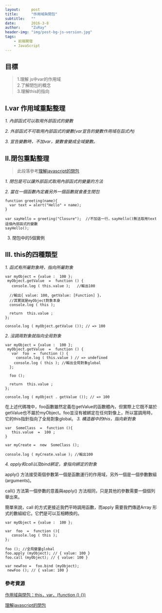 ```yaml
---
layout:     post
title:      "作用域與閉包"
subtitle:   ""
date:       2016-3-8
author:     "ZuRay"
header-img: "img/post-bg-js-version.jpg"
tags:
    - 前端開發
    - JavaScript
---
```


## 目標

> 1.理解 js中var的作用域  
2.了解閉包的概念  
3.理解this的指向  



## I.var 作用域重點整理

*1.  內部函式可以取用外部函式的變數*

*2.  外部函式不可取用內部函式的變數(var宣告的變數作用域在函式內)*

*3.  宣告變數時，不加var，變數會變成全域變數。*


## II.閉包重點整理

>此段落參考[理解javascript的閉包](http://coolshell.cn/articles/6731.html)


*1.  閉包是可以讓外部函式取用內部函式的變量的方法*

*2.  當在一個函數內定義另外一個函數就會產生閉包*

```
function greeting(name){
  var text = alert("Hello" + name);
}

var sayHello = greeting("Closure");  //不加這一行，sayHello()無法取用text這個內部函式的變數
sayHello();
```

3. 閉包中的5個實例



## III. this的四種類型
*1.  函式有所屬對象時，指向所屬對象*  

```
var myObject = {value :  100 };
 myObject.getValue  =  function () {
   console.log ( this.value );   //輸出100

  //輸出{ value: 100, getValue: [Function] }，
  //其實就是myObject對象本身
  console.log ( this );

  return  this.value ;
};

console.log ( myObject.getValue ()); // => 100
```

*2.  沒調用對象就指向全局對象*  

```
var myObject = {value :  100 };
 myObject.getValue  =  function () {
   var  foo  =  function () {
     console.log ( this.value ) // => undefined 
    console.log ( this ); //輸出全局對象global
  };

  foo ();

  return  this.value ;
};

console.log ( myObject . getValue ()); // => 100
```  

在上述代碼塊中，foo函數雖然定義在getValue的函數體內，但實際上它既不屬於getValue也不屬於myObject。foo並沒有被綁定在任何對像上，所以當調用時，它的this指針指向了全局對象global。
*3.  構造器中的this，指向新對象*  

```
var  SomeClass  =  function (){
   this.value  =  100 ;
}

var myCreate =  new  SomeClass ();

console.log ( myCreate.value ); //輸出100
```
*4.  apply和call以及bind綁定，會指向綁定的對象*  

apply() 方法接受兩個參數第一個是函數運行的作用域，另外一個是一個參數數組(arguments)。  

call() 方法第一個參數的意義與apply() 方法相同，只是其他的參數需要一個個列舉出來。  

簡單來說，call 的方式更接近我們平時調用函數，而​​apply 需要我們傳遞Array 形式的數組給它。它們是可以互相轉換的。  

```
var myObject = {value :  100 };

var  foo  =  function (){
   console.log ( this );
};

foo (); //全局變量global 
foo.apply (myObject); // { value: 100 } 
foo.call (myObject); // { value: 100 }

var newFoo =  foo.bind (myObject);
 newFoo (); // { value: 100 }
```





### 參考資源
[作用域與閉包：this，var，(function () {})](https://github.com/alsotang/node-lessons/tree/master/lesson11)  

[理解javascript的閉包](http://coolshell.cn/articles/6731.html)
